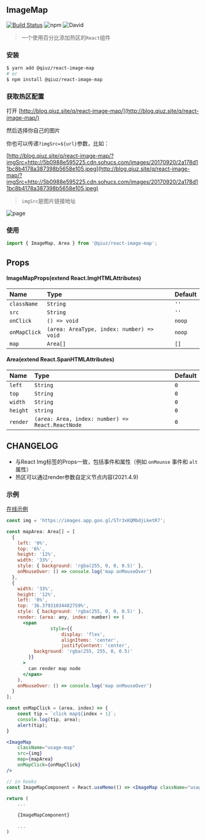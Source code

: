 ## ImageMap
[![Build Status](https://travis-ci.org/qiuziz/react-image-map.svg?branch=master)](https://travis-ci.org/qiuziz/react-image-map)
![npm](https://img.shields.io/npm/v/@qiuz/react-image-map)
![David](https://img.shields.io/david/dev/qiuziz/react-image-map)

> 一个使用百分比添加热区的`React`组件

### 安装
```sh
$ yarn add @qiuz/react-image-map
# or
$ npm install @qiuz/react-image-map
```

### 获取热区配置

打开 [http://blog.qiuz.site/q/react-image-map/](http://blog.qiuz.site/q/react-image-map/) 

然后选择你自己的图片

你也可以传递`?imgSrc=${url}`参数，比如：

[http://blog.qiuz.site/q/react-image-map/?imgSrc=http://5b0988e595225.cdn.sohucs.com/images/20170920/2a178d11bc8b4178a387398b5658e105.jpeg](http://blog.qiuz.site/q/react-image-map/?imgSrc=http://5b0988e595225.cdn.sohucs.com/images/20170920/2a178d11bc8b4178a387398b5658e105.jpeg)

> `imgSrc`是图片链接地址


![page](https://raw.githubusercontent.com/qiuziz/react-image-map/master/src/assets/images/page.png)

### 使用
```js
import { ImageMap, Area } from '@qiuz/react-image-map';
```


## Props

#### ImageMapProps(extend React.ImgHTMLAttributes)

| Name         | Type                                      | Default |
| :----------- | :---------------------------------------- | :------ |
| `className`  | `String`                                  | `''`    |
| `src`        | `String`                                  | `''`    |
| `onClick`    | `() => void`                              | `noop`  |
| `onMapClick` | `(area: AreaType, index: number) => void` | `noop`  |
| `map`        | `Area[]`                                  | `[]`    |


#### Area(extend React.SpanHTMLAttributes)
| Name         | Type                                            | Default |
| :----------- | :---------------------------------------------- | :------ |
| `left`  		 | `String`                                        | `0`     |
| `top`        | `String`                                        | `0`     |
| `width`      | `String`                                        | `0`     |
| `height`     | `string`                                        | `0`     |
| `render`     | `(area: Area, index: number) => React.ReactNode`| `0`     |


## CHANGELOG

- 与React Img标签的Props一致，包括事件和属性（例如 `onMounse` 事件和 `alt` 属性）
- 热区可以通过render参数自定义节点内容(2021.4.9)


### 示例
[在线示例](https://codesandbox.io/s/silent-bash-c6zwx)
```jsx
const img = 'https://images.app.goo.gl/STr3xKQMbdjLketR7';

const mapArea: Area[] = [
  {
    left: '0%',
    top: '6%',
    height: '12%',
    width: '33%',
    style: { background: 'rgba(255, 0, 0, 0.5)' },
    onMouseOver: () => console.log('map onMouseOver')
  },
  {
    width: '33%',
    height: '12%',
    left: '0%',
    top: '36.37931034482759%',
    style: { background: 'rgba(255, 0, 0, 0.5)' },
    render: (area: any, index: number) => (
      <span
				style={{
					display: 'flex',
					alignItems: 'center',
					justifyContent: 'center',
          background: 'rgba(255, 255, 0, 0.5)'
        }}
      >
        can render map node
      </span>
    ),
    onMouseOver: () => console.log('map onMouseOver')
  }
];

const onMapClick = (area, index) => {
	const tip = `click map${index + 1}`;
	console.log(tip, area);
	alert(tip);
}

<ImageMap
	className="usage-map"
	src={img}
	map={mapArea}
	onMapClick={onMapClick}
/>

// in hooks
const ImageMapComponent = React.useMemo(() => <ImageMap className="usage-map" src={img} map={mapArea} onMapClick={onMapClick} />, [mapArea, img]);

return (
	...

	{ImageMapComponent}

	...
)
```
